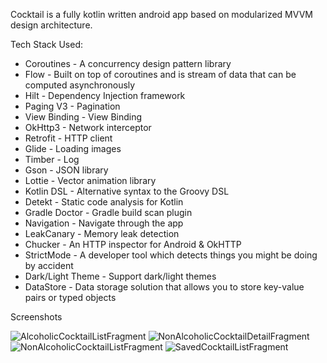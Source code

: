 Cocktail is a fully kotlin written android app based on modularized MVVM design architecture.

Tech Stack Used:
 - Coroutines - A concurrency design pattern library
 - Flow - Built on top of coroutines and is stream of data that can be computed asynchronously
 - Hilt - Dependency Injection framework
 - Paging V3 - Pagination
 - View Binding - View Binding
 - OkHttp3 - Network interceptor
 - Retrofit - HTTP client
 - Glide - Loading images
 - Timber - Log
 - Gson - JSON library
 - Lottie - Vector animation library
 - Kotlin DSL - Alternative syntax to the Groovy DSL
 - Detekt - Static code analysis for Kotlin
 - Gradle Doctor - Gradle build scan plugin
 - Navigation - Navigate through the app
 - LeakCanary - Memory leak detection
 - Chucker - An HTTP inspector for Android & OkHTTP
 - StrictMode - A developer tool which detects things you might be doing by accident
 - Dark/Light Theme - Support dark/light themes
 - DataStore - Data storage solution that allows you to store key-value pairs or typed objects

Screenshots

![AlcoholicCocktailListFragment](https://user-images.githubusercontent.com/87356177/143507670-1029a013-ea6e-48c2-ae17-9e9b2ff3f41a.png)
![NonAlcoholicCocktailDetailFragment](https://user-images.githubusercontent.com/87356177/143507674-b0970792-028a-462a-b77d-7d350b52fe6b.png)
![NonAlcoholicCocktailListFragment](https://user-images.githubusercontent.com/87356177/143507677-98832be6-dc7b-490f-aff6-e712f8a85ae4.png)
![SavedCocktailListFragment](https://user-images.githubusercontent.com/87356177/143507678-a2eb1a92-21ea-4557-aa25-d57673a70a8f.png)

